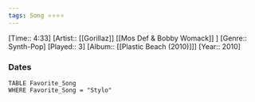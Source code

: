 ```yaml
---
tags: Song ⭐⭐⭐⭐ 
---
```

[Time:: 4:33]
[Artist:: [[Gorillaz]] [[Mos Def & Bobby Womack]] ]
[Genre:: Synth-Pop]
[Played:: 3]
[Album:: [[Plastic Beach (2010)]]]
[Year:: 2010]
### Dates
````dataview
TABLE Favorite_Song
WHERE Favorite_Song = "Stylo"
````